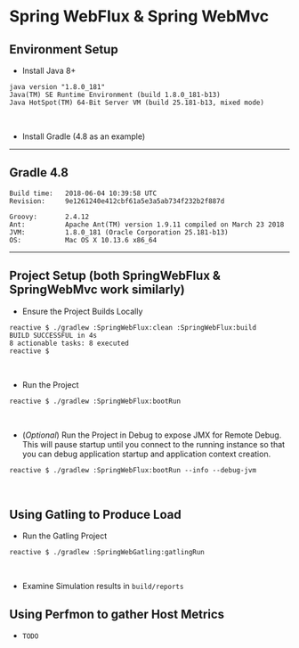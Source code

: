 # Spring WebFlux & Spring WebMvc

## Environment Setup

* Install Java 8+
```
java version "1.8.0_181"
Java(TM) SE Runtime Environment (build 1.8.0_181-b13)
Java HotSpot(TM) 64-Bit Server VM (build 25.181-b13, mixed mode)
```

<br>

* Install Gradle (4.8 as an example)

------------------------------------------------------------
Gradle 4.8
------------------------------------------------------------

```
Build time:   2018-06-04 10:39:58 UTC
Revision:     9e1261240e412cbf61a5e3a5ab734f232b2f887d

Groovy:       2.4.12
Ant:          Apache Ant(TM) version 1.9.11 compiled on March 23 2018
JVM:          1.8.0_181 (Oracle Corporation 25.181-b13)
OS:           Mac OS X 10.13.6 x86_64
```
<hr>

## Project Setup (both SpringWebFlux & SpringWebMvc work similarly)

* Ensure the Project Builds Locally

```
reactive $ ./gradlew :SpringWebFlux:clean :SpringWebFlux:build
BUILD SUCCESSFUL in 4s
8 actionable tasks: 8 executed
reactive $
```
<br>

* Run the Project
```
reactive $ ./gradlew :SpringWebFlux:bootRun
```
<br>

* (_Optional_) Run the Project in Debug to expose JMX for Remote Debug. 
This will pause startup until you connect to the running instance so that you 
can debug application startup and application context creation.
```
reactive $ ./gradlew :SpringWebFlux:bootRun --info --debug-jvm
```
<br>

## Using Gatling to Produce Load

* Run the Gatling Project

```
reactive $ ./gradlew :SpringWebGatling:gatlingRun
```
<br>

* Examine Simulation results in `build/reports` 

## Using Perfmon to gather Host Metrics

* `TODO`
